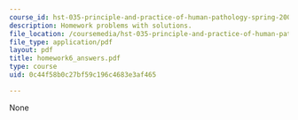 ```yaml
---
course_id: hst-035-principle-and-practice-of-human-pathology-spring-2003
description: Homework problems with solutions.
file_location: /coursemedia/hst-035-principle-and-practice-of-human-pathology-spring-2003/0c44f58b0c27bf59c196c4683e3af465_homework6_answers.pdf
file_type: application/pdf
layout: pdf
title: homework6_answers.pdf
type: course
uid: 0c44f58b0c27bf59c196c4683e3af465

---
```

None